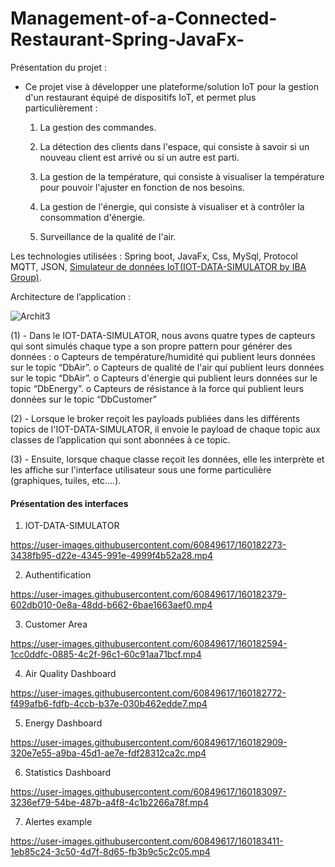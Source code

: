 # Management-of-a-Connected-Restaurant-Spring-JavaFx-

Présentation du projet : 

- Ce projet vise à développer une plateforme/solution IoT pour la gestion d'un restaurant 
équipé de dispositifs IoT, et permet plus particulièrement : 
  1. La gestion des commandes.
  
  2. La détection des clients dans l'espace, qui consiste à savoir si un nouveau client est 
arrivé ou si un autre est parti. 
  
  3. La gestion de la température, qui consiste à visualiser la température pour pouvoir 
l'ajuster en fonction de nos besoins. 
  
  4. La gestion de l'énergie, qui consiste à visualiser et à contrôler la consommation 
d'énergie.
  
  5. Surveillance de la qualité de l'air.

Les technologies utilisées : 
Spring boot, JavaFx, Css,  MySql, Protocol MQTT, JSON,  [Simulateur de données IoT(IOT-DATA-SIMULATOR by IBA Group)](https://github.com/IBA-Group-IT/IoT-data-simulator).

Architecture de l’application : 

![Archit3](https://user-images.githubusercontent.com/70114659/159466462-9cd2e8e9-d3ab-4944-a54c-5ceb4b825bde.png)

(1) - Dans le IOT-DATA-SIMULATOR, nous avons quatre types de capteurs qui sont 
simulés chaque type a son propre pattern pour générer des données : 
o Capteurs de température/humidité qui publient leurs données sur le topic “DbAir”.
o Capteurs de qualité de l'air qui publient leurs données sur le topic “DbAir”.
o Capteurs d'énergie qui publient leurs données sur le topic “DbEnergy”.
o Capteurs de résistance à la force qui publient leurs données sur le topic “DbCustomer” 

(2) - Lorsque le broker reçoit les payloads publiées dans les différents topics de l'IOT-DATA-SIMULATOR, il envoie le payload de chaque topic aux classes de l’application qui sont abonnées à ce topic.

(3) - Ensuite, lorsque chaque classe reçoit les données, elle les interprète et les affiche sur l'interface utilisateur sous une forme particulière (graphiques, tuiles, etc.…).

#### Présentation des interfaces

  1. IOT-DATA-SIMULATOR

https://user-images.githubusercontent.com/60849617/160182273-3438fb95-d22e-4345-991e-4999f4b52a28.mp4

2. Authentification 

https://user-images.githubusercontent.com/60849617/160182379-602db010-0e8a-48dd-b662-6bae1663aef0.mp4

3. Customer Area

https://user-images.githubusercontent.com/60849617/160182594-1cc0ddfc-0885-4c2f-96c1-60c91aa71bcf.mp4

4. Air Quality Dashboard

https://user-images.githubusercontent.com/60849617/160182772-f499afb6-fdfb-4ccb-b37e-030b462edde7.mp4

5. Energy Dashboard

https://user-images.githubusercontent.com/60849617/160182909-320e7e55-a9ba-45d1-ae7e-fdf28312ca2c.mp4

6. Statistics Dashboard

https://user-images.githubusercontent.com/60849617/160183097-3236ef79-54be-487b-a4f8-4c1b2266a78f.mp4

7. Alertes example

https://user-images.githubusercontent.com/60849617/160183411-1eb85c24-3c50-4d7f-8d65-fb3b9c5c2c05.mp4

